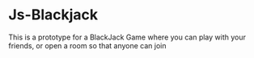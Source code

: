 # Js-Blackjack

This is a prototype for a BlackJack Game where you can play with your friends, or open a room so that anyone can join

